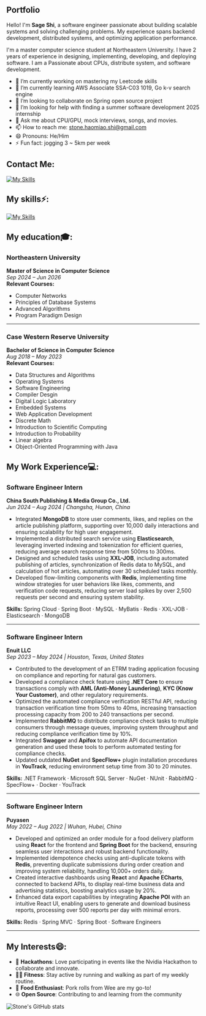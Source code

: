 ## Portfolio

Hello! I'm **Sage Shi**, a software engineer passionate about building scalable systems and solving challenging problems. My experience spans backend development, distributed systems, and optimizing application performance.

I'm a master computer science student at Northeastern University. I have 2 years of experience in designing, implementing, developing, and deploying software. I am a Passionate about CPUs, distribute system, and software development.

- 🔭 I’m currently working on mastering my Leetcode skills 
- 🌱 I’m currently learning AWS Associate SSA-C03 1019, Go k-v search engine
- 👯 I’m looking to collaborate on Spring open source project
- 🤔 I’m looking for help with finding a summer software development 2025 internship
- 💬 Ask me about CPU/GPU, mock interviews, songs, and movies. 
- 📫 How to reach me: stone.haomiao.shi@gmail.com
- 😄 Pronouns: He/Him
- ⚡ Fun fact: jogging 3 ~ 5km per week

## Contact Me:
[![My Skills](https://skillicons.dev/icons?i=linkedin)](https://www.linkedin.com/in/stoneshi2000/)

## My skills⚡:
[![My Skills](https://skillicons.dev/icons?i=java,py,dotnet,aws,gcp,react,mysql,redis,ts,mongodb,docker,jenkins&perline=6)](https://skillicons.dev)


## My education🎓:
### **Northeastern University**
**Master of Science in Computer Science**  
_Sep 2024 – Jun 2026_  
**Relevant Courses:**
- Computer Networks
- Principles of Database Systems
- Advanced Algorithms
- Program Paradigm Design
---

### **Case Western Reserve University**  
**Bachelor of Science in Computer Science**  
_Aug 2018 – May 2023_  
**Relevant Courses:**
- Data Structures and Algorithms
- Operating Systems
- Software Engineering
- Compiler Desgin
- Digital Logic Laboratory
- Embedded Systems
- Web Application Development
- Discrete Math
- Introduction to Scientific Computing
- Introduction to Probability
- Linear algebra
- Object-Oriented Programming with Java


## My Work Experience💻:

### **Software Engineer Intern**  
**China South Publishing & Media Group Co., Ltd.**  
_Jun 2024 – Aug 2024 | Changsha, Hunan, China_

- Integrated **MongoDB** to store user comments, likes, and replies on the article publishing platform, supporting over 10,000 daily interactions and ensuring scalability for high user engagement.
- Implemented a distributed search service using **Elasticsearch**, leveraging inverted indexing and tokenization for efficient queries, reducing average search response time from 500ms to 300ms.
- Designed and scheduled tasks using **XXL-JOB**, including automated publishing of articles, synchronization of Redis data to MySQL, and calculation of hot articles, automating over 30 scheduled tasks monthly.
- Developed flow-limiting components with **Redis**, implementing time window strategies for user behaviors like likes, comments, and verification code requests, reducing server load spikes by over 2,500 requests per second and ensuring system stability.

**Skills:** Spring Cloud · Spring Boot · MySQL · MyBatis · Redis · XXL-JOB · Elasticsearch · MongoDB

---

### **Software Engineer Intern**  
**Enuit LLC**  
_Sep 2023 – May 2024 | Houston, Texas, United States_

- Contributed to the development of an ETRM trading application focusing on compliance and reporting for natural gas customers.
- Developed a compliance check feature using **.NET Core** to ensure transactions comply with **AML (Anti-Money Laundering)**, **KYC (Know Your Customer)**, and other regulatory requirements.
- Optimized the automated compliance verification RESTful API, reducing transaction verification time from 50ms to 40ms, increasing transaction processing capacity from 200 to 240 transactions per second.
- Implemented **RabbitMQ** to distribute compliance check tasks to multiple consumers through message queues, improving system throughput and reducing compliance verification time by 10%.
- Integrated **Swagger** and **Apifox** to automate API documentation generation and used these tools to perform automated testing for compliance checks.
- Updated outdated **NuGet** and **SpecFlow+** plugin installation procedures in **YouTrack**, reducing environment setup time from 30 to 20 minutes.

**Skills:** .NET Framework · Microsoft SQL Server · NuGet · NUnit · RabbitMQ · SpecFlow+ · Docker · YouTrack

---

### **Software Engineer Intern**  
**Puyasen**  
_May 2022 – Aug 2022 | Wuhan, Hubei, China_

- Developed and optimized an order module for a food delivery platform using **React** for the frontend and **Spring Boot** for the backend, ensuring seamless user interactions and robust backend functionality.
- Implemented idempotence checks using anti-duplicate tokens with **Redis**, preventing duplicate submissions during order creation and improving system reliability, handling 10,000+ orders daily.
- Created interactive dashboards using **React** and **Apache ECharts**, connected to backend APIs, to display real-time business data and advertising statistics, boosting analytics usage by 20%.
- Enhanced data export capabilities by integrating **Apache POI** with an intuitive React UI, enabling users to generate and download business reports, processing over 500 reports per day with minimal errors.

**Skills:** Redis · Spring MVC · Spring Boot · Software Engineers

---


## My Interests😄:
- 🚀 **Hackathons**: Love participating in events like the Nvidia Hackathon to collaborate and innovate.  
- 🏃‍♂️ **Fitness**: Stay active by running and walking as part of my weekly routine.  
- 🍱 **Food Enthusiast**: Pork rolls from Wee are my go-to!  
- 🌐 **Open Source**: Contributing to and learning from the community

![Stone's GitHub stats](https://github-readme-stats.vercel.app/api?username=stone-coding&show_icons=true&theme=radical)








<!--
**stone-coding/stone-coding** is a ✨ _special_ ✨ repository because its `README.md` (this file) appears on your GitHub profile.

Here are some ideas to get you started:

- 🔭 I’m currently working on ...
- 🌱 I’m currently learning ...
- 👯 I’m looking to collaborate on ...
- 🤔 I’m looking for help with ...
- 💬 Ask me about ...
- 📫 How to reach me: ...
- 😄 Pronouns: ...
- ⚡ Fun fact: ...
-->
